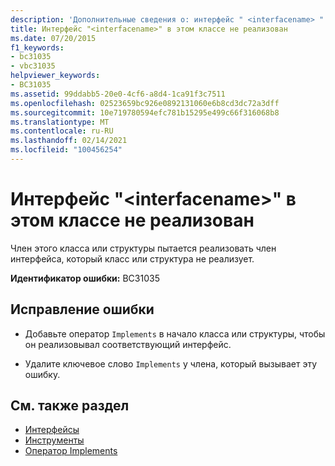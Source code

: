 ```yaml
---
description: 'Дополнительные сведения о: интерфейс " <interfacename> " не реализован этим классом'
title: Интерфейс "<interfacename>" в этом классе не реализован
ms.date: 07/20/2015
f1_keywords:
- bc31035
- vbc31035
helpviewer_keywords:
- BC31035
ms.assetid: 99ddabb5-20e0-4cf6-a8d4-1ca91f3c7511
ms.openlocfilehash: 02523659bc926e0892131060e6b8cd3dc72a3dff
ms.sourcegitcommit: 10e719780594efc781b15295e499c66f316068b8
ms.translationtype: MT
ms.contentlocale: ru-RU
ms.lasthandoff: 02/14/2021
ms.locfileid: "100456254"
---
```

# <a name="interface-interfacename-is-not-implemented-by-this-class"></a>Интерфейс "\<interfacename>" в этом классе не реализован

Член этого класса или структуры пытается реализовать член интерфейса, который класс или структура не реализует.  
  
 **Идентификатор ошибки:** BC31035  
  
## <a name="to-correct-this-error"></a>Исправление ошибки  
  
- Добавьте оператор `Implements` в начало класса или структуры, чтобы он реализовывал соответствующий интерфейс.  
  
- Удалите ключевое слово `Implements` у члена, который вызывает эту ошибку.  
  
## <a name="see-also"></a>См. также раздел

- [Интерфейсы](../programming-guide/language-features/interfaces/index.md)
- [Инструменты](../language-reference/statements/implements-clause.md)
- [Оператор Implements](../language-reference/statements/implements-statement.md)
